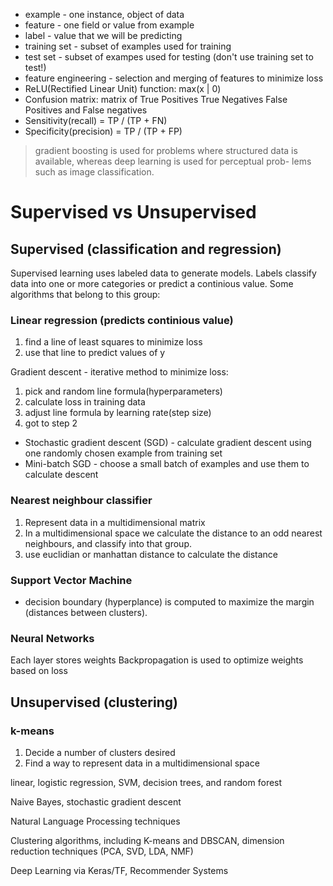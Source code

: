 * example - one instance, object of data
* feature - one field or value from example
* label - value that we will be predicting
* training  set - subset of examples used for training
* test set - subset of exampes used for testing (don't use training set to test!)
* feature engineering - selection and merging of features to minimize loss
* ReLU(Rectified Linear Unit) function: max(x | 0)
* Confusion matrix: matrix of True Positives True Negatives False Positives and False negatives
* Sensitivity(recall) = TP / (TP + FN)
* Specificity(precision) = TP / (TP + FP)

> gradient boosting is used for problems where structured data is available, whereas deep learning is used for perceptual prob- lems such as image classification.

# Supervised vs Unsupervised

## Supervised (classification and regression)

Supervised learning uses labeled data to generate models. Labels classify data into one or more categories or predict a continious value.
Some algorithms that belong to this group:

### Linear regression (predicts continious value)

1) find a line of least squares to minimize loss
2) use that line to predict values of y

Gradient descent - iterative method to minimize loss:

1) pick and random line formula(hyperparameters)
2) calculate loss in training data 
3) adjust line formula by learning rate(step size)
4) got to step 2

* Stochastic gradient descent (SGD) - calculate gradient descent using one randomly chosen example from training set
* Mini-batch SGD - choose a small batch of examples and use them to calculate descent


### Nearest neighbour classifier

1) Represent data in a multidimensional matrix
2) In a multidimensional space we calculate the distance to an odd nearest neighbours, and classify into that group.
3) use euclidian or manhattan distance to calculate the distance


### Support Vector Machine

* decision boundary (hyperplance) is computed to maximize the margin (distances between clusters).

### Neural Networks

Each layer stores weights
Backpropagation is used to optimize weights based on loss

## Unsupervised (clustering)

### k-means

1) Decide a number of clusters desired
2) Find a way to represent data in a multidimensional space










linear, logistic regression, SVM, decision trees, and random forest

Naive Bayes, stochastic gradient descent 

Natural Language Processing techniques

Clustering algorithms, including K-means and DBSCAN, dimension reduction techniques (PCA, SVD, LDA, NMF)

Deep Learning via Keras/TF, Recommender Systems
